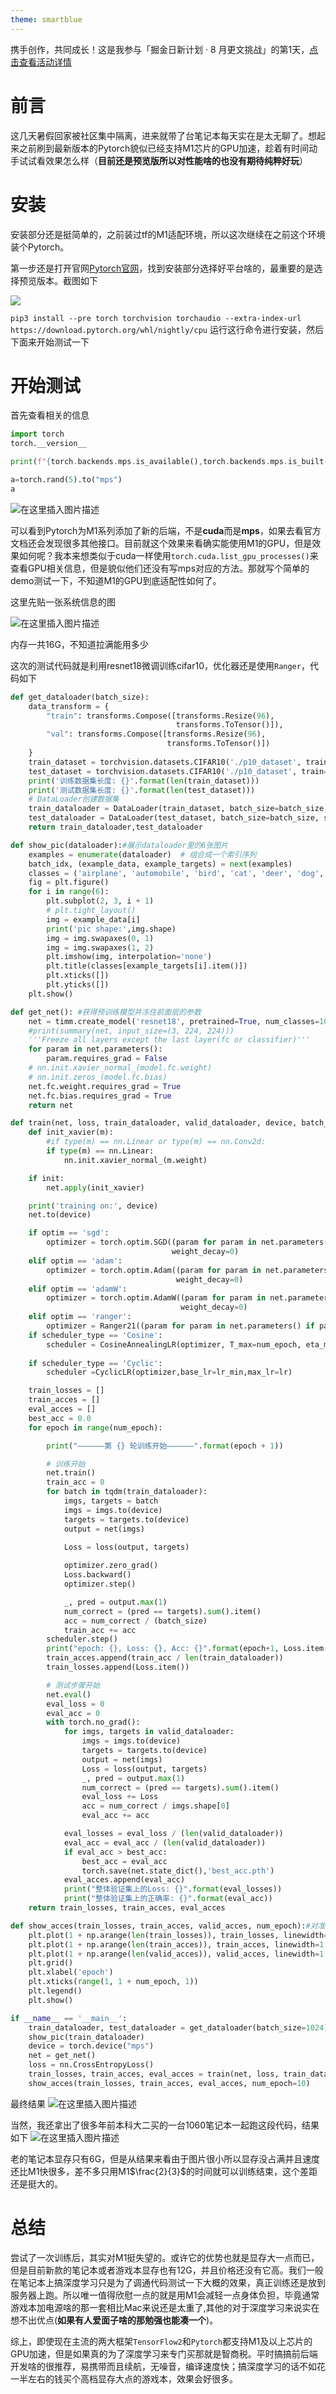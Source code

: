 ```yaml
---
theme: smartblue
---
```

携手创作，共同成长！这是我参与「掘金日新计划 · 8 月更文挑战」的第1天，[点击查看活动详情](https://juejin.cn/post/7123120819437322247 "https://juejin.cn/post/7123120819437322247")
# 前言

这几天暑假回家被社区集中隔离，进来就带了台笔记本每天实在是太无聊了。想起来之前刷到最新版本的Pytorch貌似已经支持M1芯片的GPU加速，趁着有时间动手试试看效果怎么样（**目前还是预览版所以对性能啥的也没有期待纯粹好玩**）

# 安装

安装部分还是挺简单的，之前装过tf的M1适配环境，所以这次继续在之前这个环境装个Pytorch。

第一步还是打开官网[Pytorch官网](https://pytorch.org/)，找到安装部分选择好平台啥的，最重要的是选择预览版本。截图如下

![](https://p3-juejin.byteimg.com/tos-cn-i-k3u1fbpfcp/d5c4ed1fb58845599411a2ccbc27ab51~tplv-k3u1fbpfcp-zoom-1.image)


`pip3 install --pre torch torchvision torchaudio --extra-index-url https://download.pytorch.org/whl/nightly/cpu`
运行这行命令进行安装，然后下面来开始测试一下

# 开始测试

首先查看相关的信息

```python
import torch
torch.__version__

print(f"{torch.backends.mps.is_available(),torch.backends.mps.is_built()}")

a=torch.rand(5).to("mps")
a
```
![在这里插入图片描述](https://p3-juejin.byteimg.com/tos-cn-i-k3u1fbpfcp/ed33d582d0e046679e609002d0a9c3e0~tplv-k3u1fbpfcp-zoom-1.image)

可以看到Pytorch为M1系列添加了新的后端，不是**cuda**而是**mps**，如果去看官方文档还会发现很多其他接口。目前就这个效果来看确实能使用M1的GPU，但是效果如何呢？我本来想类似于cuda一样使用`torch.cuda.list_gpu_processes()`来查看GPU相关信息，但是貌似他们还没有写mps对应的方法。那就写个简单的demo测试一下，不知道M1的GPU到底适配性如何了。

这里先贴一张系统信息的图

![在这里插入图片描述](https://p3-juejin.byteimg.com/tos-cn-i-k3u1fbpfcp/1c900e3b490f439386ca4e760772558c~tplv-k3u1fbpfcp-zoom-1.image)


内存一共16G，不知道拉满能用多少



这次的测试代码就是利用resnet18微调训练cifar10，优化器还是使用`Ranger`，代码如下

```python
def get_dataloader(batch_size):
    data_transform = {
        "train": transforms.Compose([transforms.Resize(96),
                                     transforms.ToTensor()]),
        "val": transforms.Compose([transforms.Resize(96),
                                   transforms.ToTensor()])
    }
    train_dataset = torchvision.datasets.CIFAR10('./p10_dataset', train=True, transform=data_transform["train"], download=True)
    test_dataset = torchvision.datasets.CIFAR10('./p10_dataset', train=False, transform=data_transform["val"], download=True)
    print('训练数据集长度: {}'.format(len(train_dataset)))
    print('测试数据集长度: {}'.format(len(test_dataset)))
    # DataLoader创建数据集
    train_dataloader = DataLoader(train_dataset, batch_size=batch_size, shuffle=True)
    test_dataloader = DataLoader(test_dataset, batch_size=batch_size, shuffle=True)
    return train_dataloader,test_dataloader

def show_pic(dataloader):#展示dataloader里的6张图片
    examples = enumerate(dataloader)  # 组合成一个索引序列
    batch_idx, (example_data, example_targets) = next(examples)
    classes = ('airplane', 'automobile', 'bird', 'cat', 'deer', 'dog', 'frog', 'horse', 'ship', 'truck')
    fig = plt.figure()
    for i in range(6):
        plt.subplot(2, 3, i + 1)
        # plt.tight_layout()
        img = example_data[i]
        print('pic shape:',img.shape)
        img = img.swapaxes(0, 1)
        img = img.swapaxes(1, 2)
        plt.imshow(img, interpolation='none')
        plt.title(classes[example_targets[i].item()])
        plt.xticks([])
        plt.yticks([])
    plt.show()

def get_net(): #获得预训练模型并冻住前面层的参数
    net = timm.create_model('resnet18', pretrained=True, num_classes=10)
    #print(summary(net, input_size=(3, 224, 224)))
    '''Freeze all layers except the last layer(fc or classifier)'''
    for param in net.parameters():
        param.requires_grad = False
    # nn.init.xavier_normal_(model.fc.weight)
    # nn.init.zeros_(model.fc.bias)
    net.fc.weight.requires_grad = True
    net.fc.bias.requires_grad = True
    return net

def train(net, loss, train_dataloader, valid_dataloader, device, batch_size, num_epoch, lr, lr_min, optim='sgd', init=True, scheduler_type='Cosine'):
    def init_xavier(m):
        #if type(m) == nn.Linear or type(m) == nn.Conv2d:
        if type(m) == nn.Linear:
            nn.init.xavier_normal_(m.weight)

    if init:
        net.apply(init_xavier)

    print('training on:', device)
    net.to(device)

    if optim == 'sgd':
        optimizer = torch.optim.SGD((param for param in net.parameters() if param.requires_grad), lr=lr,
                                    weight_decay=0)
    elif optim == 'adam':
        optimizer = torch.optim.Adam((param for param in net.parameters() if param.requires_grad), lr=lr,
                                     weight_decay=0)
    elif optim == 'adamW':
        optimizer = torch.optim.AdamW((param for param in net.parameters() if param.requires_grad), lr=lr,
                                      weight_decay=0)
    elif optim == 'ranger':
        optimizer = Ranger21((param for param in net.parameters() if param.requires_grad), lr=lr,weight_decay=0,num_epochs=num_epoch,num_batches_per_epoch=len(train_dataloader),use_warmup=False,use_madgrad=False)
    if scheduler_type == 'Cosine':
        scheduler = CosineAnnealingLR(optimizer, T_max=num_epoch, eta_min=lr_min)
    
    if scheduler_type == 'Cyclic':
        scheduler =CyclicLR(optimizer,base_lr=lr_min,max_lr=lr)

    train_losses = []
    train_acces = []
    eval_acces = []
    best_acc = 0.0
    for epoch in range(num_epoch):

        print("——————第 {} 轮训练开始——————".format(epoch + 1))

        # 训练开始
        net.train()
        train_acc = 0
        for batch in tqdm(train_dataloader):
            imgs, targets = batch
            imgs = imgs.to(device)
            targets = targets.to(device)
            output = net(imgs)

            Loss = loss(output, targets)
        
            optimizer.zero_grad()
            Loss.backward()
            optimizer.step()

            _, pred = output.max(1)
            num_correct = (pred == targets).sum().item()
            acc = num_correct / (batch_size)
            train_acc += acc
        scheduler.step()
        print("epoch: {}, Loss: {}, Acc: {}".format(epoch+1, Loss.item(), train_acc / len(train_dataloader)))
        train_acces.append(train_acc / len(train_dataloader))
        train_losses.append(Loss.item())

        # 测试步骤开始
        net.eval()
        eval_loss = 0
        eval_acc = 0
        with torch.no_grad():
            for imgs, targets in valid_dataloader:
                imgs = imgs.to(device)
                targets = targets.to(device)
                output = net(imgs)
                Loss = loss(output, targets)
                _, pred = output.max(1)
                num_correct = (pred == targets).sum().item()
                eval_loss += Loss
                acc = num_correct / imgs.shape[0]
                eval_acc += acc

            eval_losses = eval_loss / (len(valid_dataloader))
            eval_acc = eval_acc / (len(valid_dataloader))
            if eval_acc > best_acc:
                best_acc = eval_acc
                torch.save(net.state_dict(),'best_acc.pth')
            eval_acces.append(eval_acc)
            print("整体验证集上的Loss: {}".format(eval_losses))
            print("整体验证集上的正确率: {}".format(eval_acc))
    return train_losses, train_acces, eval_acces

def show_acces(train_losses, train_acces, valid_acces, num_epoch):#对准确率和loss画图显得直观
    plt.plot(1 + np.arange(len(train_losses)), train_losses, linewidth=1.5, linestyle='dashed', label='train_losses')
    plt.plot(1 + np.arange(len(train_acces)), train_acces, linewidth=1.5, linestyle='dashed', label='train_acces')
    plt.plot(1 + np.arange(len(valid_acces)), valid_acces, linewidth=1.5, linestyle='dashed', label='valid_acces')
    plt.grid()
    plt.xlabel('epoch')
    plt.xticks(range(1, 1 + num_epoch, 1))
    plt.legend()
    plt.show()

if __name__ == '__main__':
    train_dataloader, test_dataloader = get_dataloader(batch_size=1024)
    show_pic(train_dataloader)
    device = torch.device("mps")
    net = get_net()
    loss = nn.CrossEntropyLoss()
    train_losses, train_acces, eval_acces = train(net, loss, train_dataloader, test_dataloader, device, batch_size=1024, num_epoch=10, lr=0.1, lr_min=1e-5, optim='ranger',scheduler_type='Cyclic',init=False)
    show_acces(train_losses, train_acces, eval_acces, num_epoch=10)
```

最终结果
![在这里插入图片描述](https://p3-juejin.byteimg.com/tos-cn-i-k3u1fbpfcp/6d76407b80e340efaa893342b900a749~tplv-k3u1fbpfcp-zoom-1.image)


当然，我还拿出了很多年前本科大二买的一台1060笔记本一起跑这段代码，结果如下
![在这里插入图片描述](https://p3-juejin.byteimg.com/tos-cn-i-k3u1fbpfcp/76d18981942547cbafe950f9098eac18~tplv-k3u1fbpfcp-zoom-1.image)

老的笔记本显存只有6G，但是从结果来看由于图片很小所以显存没占满并且速度还比M1快很多，差不多只用M1$\frac{2}{3}$的时间就可以训练结束，这个差距还是挺大的。



# 总结

尝试了一次训练后，其实对M1挺失望的。或许它的优势也就是显存大一点而已，但是目前新款的笔记本或者游戏本显存也有12G，并且价格还没有它高。我们一般在笔记本上搞深度学习只是为了调通代码测试一下大概的效果，真正训练还是放到服务器上跑。所以唯一值得欣慰一点的就是用M1会减轻一点身体负担，毕竟通常游戏本加电源啥的那一套相比Mac来说还是太重了,其他的对于深度学习来说实在想不出优点(**如果有人爱面子啥的那勉强也能凑一个**)。

综上，即使现在主流的两大框架`TensorFlow2`和`Pytorch`都支持M1及以上芯片的GPU加速，但是如果真的为了深度学习来专门买那就是智商税。平时搞搞前后端开发啥的很推荐，易携带而且续航，无噪音，编译速度快；搞深度学习的话不如花一半左右的钱买个高档显存大点的游戏本，效果会好很多。

